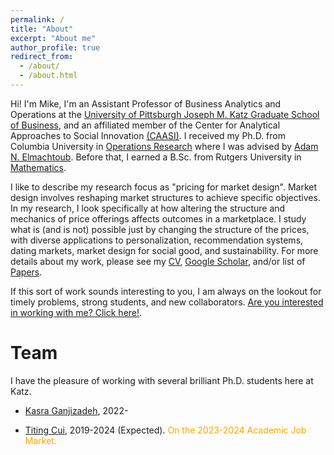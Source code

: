```yaml
---
permalink: /
title: "About"
excerpt: "About me"
author_profile: true
redirect_from: 
  - /about/
  - /about.html
---
```


Hi! I'm Mike, I'm an Assistant Professor of Business Analytics and Operations at the [University of Pittsburgh Joseph M. Katz Graduate School of Business](https://www.katz.business.pitt.edu/), and an affiliated member of the Center for Analytical Approaches to Social Innovation [(CAASI)](https://www.caasi.pitt.edu/). I received my Ph.D. from Columbia University in [Operations Research](https://ieor.columbia.edu/) where I was advised by [Adam N. Elmachtoub](http://www.columbia.edu/~ae2516/). Before that, I earned a B.Sc. from Rutgers University in [Mathematics](https://www.math.rutgers.edu/). 

I like to describe my research focus as "pricing for market design". Market design involves reshaping market structures to achieve specific objectives. In my research, I look specifically at how altering the structure and mechanics of price offerings affects outcomes in a marketplace. I study what is (and is not) possible just by changing the structure of the prices, with diverse applications to personalization, recommendation systems, dating markets, market design for social good, and sustainability. For more details about my work, please see my [CV](https://mhamilton-pitt.github.io/files/CV.pdf), [Google Scholar](https://scholar.google.com/citations?user=kJjuGMgAAAAJ&hl=en), and/or list of [Papers](https://mhamilton-pitt.github.io/publications/).

If this sort of work sounds interesting to you, I am always on the lookout for timely problems, strong students, and new collaborators. [Are you interested in working with me? Click here!](https://mhamilton-pitt.github.io/collaboration/). 


# **Team**
I have the pleasure of working with several brilliant Ph.D. students here at Katz.
* [Kasra Ganjizadeh](https://www.linkedin.com/in/kasra-tari-901bb2141/), 2022-
<!-- * [Qiqi Hao](), 2022- -->
* [Titing Cui](https://tcui-pitt.github.io/), 2019-2024 (Expected). <span style="color: orange;"> On the 2023-2024 Academic Job Market.  </span>
